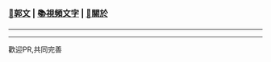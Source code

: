 ###  [:eagle:郭文](https://github.com/ourhimalayas/txt) | [:books:視頻文字](https://github.com/ourhimalayas/txt/blob/master/content/README.md) | [:pray:**關於**](https://github.com/ourhimalayas/home/tree/master/about)
---
---

歡迎PR,共同完善
